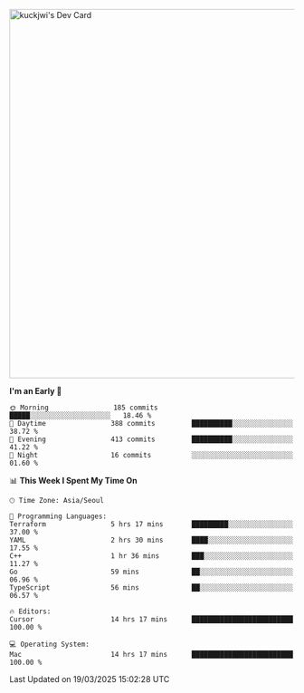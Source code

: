 <a href="https://app.daily.dev/kuckhwancho"><img src="https://api.daily.dev/devcards/v2/efef39c8028947428b3c0b486b9cd9b6.png?r=iz2&type=wide" width="652" alt="kuckjwi's Dev Card"/></a>

<!--START_SECTION:waka-->
**I'm an Early 🐤** 

```text
🌞 Morning                185 commits         █████░░░░░░░░░░░░░░░░░░░░   18.46 % 
🌆 Daytime                388 commits         ██████████░░░░░░░░░░░░░░░   38.72 % 
🌃 Evening                413 commits         ██████████░░░░░░░░░░░░░░░   41.22 % 
🌙 Night                  16 commits          ░░░░░░░░░░░░░░░░░░░░░░░░░   01.60 % 
```


📊 **This Week I Spent My Time On** 

```text
🕑︎ Time Zone: Asia/Seoul

💬 Programming Languages: 
Terraform                5 hrs 17 mins       █████████░░░░░░░░░░░░░░░░   37.00 % 
YAML                     2 hrs 30 mins       ████░░░░░░░░░░░░░░░░░░░░░   17.55 % 
C++                      1 hr 36 mins        ███░░░░░░░░░░░░░░░░░░░░░░   11.27 % 
Go                       59 mins             ██░░░░░░░░░░░░░░░░░░░░░░░   06.96 % 
TypeScript               56 mins             ██░░░░░░░░░░░░░░░░░░░░░░░   06.57 % 

🔥 Editors: 
Cursor                   14 hrs 17 mins      █████████████████████████   100.00 % 

💻 Operating System: 
Mac                      14 hrs 17 mins      █████████████████████████   100.00 % 
```


 Last Updated on 19/03/2025 15:02:28 UTC
<!--END_SECTION:waka-->
